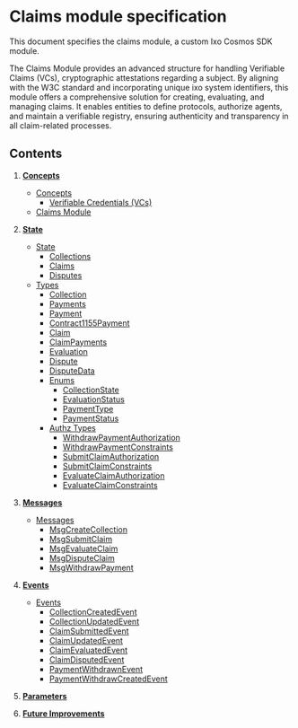 # Claims module specification

This document specifies the claims module, a custom Ixo Cosmos SDK module.

The Claims Module provides an advanced structure for handling Verifiable Claims (VCs), cryptographic attestations regarding a subject. By aligning with the W3C standard and incorporating unique ixo system identifiers, this module offers a comprehensive solution for creating, evaluating, and managing claims. It enables entities to define protocols, authorize agents, and maintain a verifiable registry, ensuring authenticity and transparency in all claim-related processes.

## Contents

1. **[Concepts](01_concepts.md)**

   - [Concepts](01_concepts.md#concepts)
     - [Verifiable Credentials (VCs)](01_concepts.md#verifiable-credentials-vcs)
   - [Claims Module](01_concepts.md#claims-module)

2. **[State](02_state.md)**

   - [State](02_state.md#state)
     - [Collections](02_state.md#collections)
     - [Claims](02_state.md#claims)
     - [Disputes](02_state.md#disputes)
   - [Types](02_state.md#types)
     - [Collection](02_state.md#collection)
     - [Payments](02_state.md#payments)
     - [Payment](02_state.md#payment)
     - [Contract1155Payment](02_state.md#contract1155payment)
     - [Claim](02_state.md#claim)
     - [ClaimPayments](02_state.md#claimpayments)
     - [Evaluation](02_state.md#evaluation)
     - [Dispute](02_state.md#dispute)
     - [DisputeData](02_state.md#disputedata)
     - [Enums](02_state.md#enums)
       - [CollectionState](02_state.md#collectionstate)
       - [EvaluationStatus](02_state.md#evaluationstatus)
       - [PaymentType](02_state.md#paymenttype)
       - [PaymentStatus](02_state.md#paymentstatus)
     - [Authz Types](02_state.md#authz-types)
       - [WithdrawPaymentAuthorization](02_state.md#withdrawpaymentauthorization)
       - [WithdrawPaymentConstraints](02_state.md#withdrawpaymentconstraints)
       - [SubmitClaimAuthorization](02_state.md#submitclaimauthorization)
       - [SubmitClaimConstraints](02_state.md#submitclaimconstraints)
       - [EvaluateClaimAuthorization](02_state.md#evaluateclaimauthorization)
       - [EvaluateClaimConstraints](02_state.md#evaluateclaimconstraints)

3. **[Messages](03_messages.md)**

   - [Messages](03_messages.md#messages)
     - [MsgCreateCollection](03_messages.md#msgcreatecollection)
     - [MsgSubmitClaim](03_messages.md#msgsubmitclaim)
     - [MsgEvaluateClaim](03_messages.md#msgevaluateclaim)
     - [MsgDisputeClaim](03_messages.md#msgdisputeclaim)
     - [MsgWithdrawPayment](03_messages.md#msgwithdrawpayment)

4. **[Events](04_events.md)**

   - [Events](04_events.md#events)
     - [CollectionCreatedEvent](04_events.md#collectioncreatedevent)
     - [CollectionUpdatedEvent](04_events.md#collectionupdatedevent)
     - [ClaimSubmittedEvent](04_events.md#claimsubmittedevent)
     - [ClaimUpdatedEvent](04_events.md#claimupdatedevent)
     - [ClaimEvaluatedEvent](04_events.md#claimevaluatedevent)
     - [ClaimDisputedEvent](04_events.md#claimdisputedevent)
     - [PaymentWithdrawnEvent](04_events.md#paymentwithdrawnevent)
     - [PaymentWithdrawCreatedEvent](04_events.md#paymentwithdrawcreatedevent)

5. **[Parameters](05_params.md)**

6. **[Future Improvements](06_future_improvements.md)**
